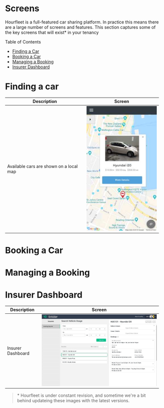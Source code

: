 # Screens  

Hourfleet is a full-featured car sharing platform. In practice this means there are a large number of screens and features. This section captures some of the key screens that will exist* in your tenancy

Table of Contents  
- [Finding a Car](#finding-a-car)
- [Booking a Car](#booking-a-car)
- [Managing a Booking](#managing-a-booking)
- [Insurer Dashboard](#insurer-dashboard)


# Finding a car  

| Description        | Screen  |
| ------------------ | :-----:|
| Available cars are shown on a local map |![](images/screens/car-map.jpg)|



# Booking a Car



# Managing a Booking



# Insurer Dashboard

| Description        | Screen  |
| ------------------ | :-----:|
| Insurer Dashboard |![](images/Insurers_Bookings_Desktop.jpg)|







> &ast; Hourfleet is under constant revision, and sometime we're a bit behind updateing these images with the latest versions. 
